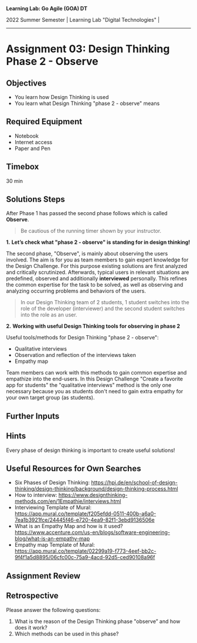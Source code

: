 <!--- Learning Lab: "Digital Technologies" GOA DT
Author: Mert Ünal 		Date: 2022  

-->



**Learning Lab: Go Agile (GOA) DT**   

2022 Summer Semester | Learning Lab "Digital Technologies" |  

***

# Assignment 03: Design Thinking Phase 2 - Observe

## Objectives
- You learn how Design Thinking is used
- You learn what Design Thinking "phase 2 - observe" means

## Required Equipment
- Notebook
- Internet access
- Paper and Pen

## Timebox

30 min

## Solutions Steps

After Phase 1 has passed the second phase follows which is called **Observe**. 


> Be cautious of the running timer shown by your instructor. 


**1.**  **Let’s check what "phase 2 - observe" is standing for in design thinking!**

The second phase, "Observe", is mainly about observing the users involved. The aim is for you as team members to gain expert knowledge for the Design Challenge. For this purpose existing solutions are first analyzed and critically scrutinized. Afterwards, typical users in relevant situations are predefined, observed and additionally **interviewed** personally. 
This refines the common expertise for the task to be solved, as well as observing and analyzing occurring problems and behaviors of the users. 

>In our Design Thinking team of 2 students, 1 student switches into the role of the developer (interviewer) and the second student switches into the role as an user.


**2.**  **Working with useful Design Thinking tools for observing in phase 2**

Useful tools/methods for Design Thinking "phase 2 - observe":

* Qualitative interviews
* Observation and reflection of the interviews taken
* Empathy map


Team members can work with this methods to gain common expertise and empathize into the end-users. In this Design Challenge "Create a favorite app for students" the "qualitative interviews" method is the only one necessary because you as students don't need to gain extra empathy for your own target group (as students). 


## Further Inputs

## Hints

Every phase of design thinking is important to create useful solutions!


## Useful Resources for Own Searches

- Six Phases of Design Thinking: <https://hpi.de/en/school-of-design-thinking/design-thinking/background/design-thinking-process.html>
- How to interview: <https://www.designthinking-methods.com/en/1Empathie/interviews.html> 
- Interviewing Template of Mural: <https://app.mural.co/template/f205efdd-0511-400b-a6a0-7ea1b3921fce/24445f46-e720-4ea9-82f1-3ebd9136506e>
- What is an Empathy Map and how is it used? <https://www.accenture.com/us-en/blogs/software-engineering-blog/what-is-an-empathy-map>
- Empathy map Template of Mural: <https://app.mural.co/template/02299a19-f773-4eef-bb2c-9f4f1a5d8895/06cfc00c-75a9-4acd-92d5-ced90108a96f>

## Assignment Review

## Retrospective
Please answer the following questions: 

1. What is the reason of the Design Thinking phase "observe” and how does it work?
2. Which methods can be used in this phase?
